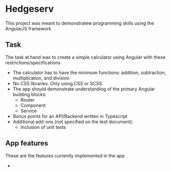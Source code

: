 # Hedgeserv

This project was meant to demonstratew programming skills using the AngularJS framework

## Task

The task at hand was to create a simple calculator using Angular with these restrictions/specifications

- The calculator has to have the minimum functions: addition, subtraction, multiplication, and division
- No CSS libraries. Only using CSS or SCSS
- The app should demonstrate understanding of the primary Angular building blocks:
    - Router
    - Component
    - Service
- Bonus points for an API/Backend written in Typescript
- Additional add-ons (not specified on the test document):
    - Inclusion of unit tests

## App features

These are the features currently implemented in the app

- 